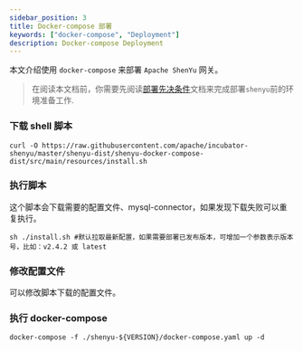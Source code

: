 ```yaml
---
sidebar_position: 3
title: Docker-compose 部署
keywords: ["docker-compose", "Deployment"]
description: Docker-compose Deployment
---
```


本文介绍使用 `docker-compose` 来部署 `Apache ShenYu` 网关。

> 在阅读本文档前，你需要先阅读[部署先决条件](./deployment-before.md)文档来完成部署`shenyu`前的环境准备工作.

### 下载 shell 脚本

```shell
curl -O https://raw.githubusercontent.com/apache/incubator-shenyu/master/shenyu-dist/shenyu-docker-compose-dist/src/main/resources/install.sh
```

### 执行脚本

这个脚本会下载需要的配置文件、mysql-connector，如果发现下载失败可以重复执行。

```shell
sh ./install.sh #默认拉取最新配置，如果需要部署已发布版本，可增加一个参数表示版本号，比如：v2.4.2 或 latest
```

### 修改配置文件

可以修改脚本下载的配置文件。

### 执行 docker-compose

```shell
docker-compose -f ./shenyu-${VERSION}/docker-compose.yaml up -d
```
